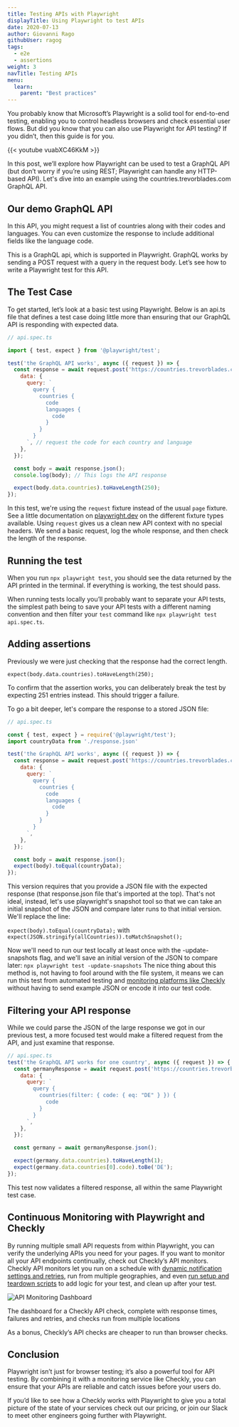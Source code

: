 ```yaml
---
title: Testing APIs with Playwright
displayTitle: Using Playwright to test APIs
date: 2020-07-13
author: Giovanni Rago
githubUser: ragog
tags:
  - e2e
  - assertions
weight: 3
navTitle: Testing APIs
menu:
  learn:
    parent: "Best practices"
---
```


You probably know that Microsoft’s Playwright is a solid tool for end-to-end testing, enabling you to control headless browsers and check essential user flows. But did you know that you can also use Playwright for API testing? If you didn’t, then this guide is for you.

{{< youtube vuabXC46KkM >}}

In this post, we’ll explore how Playwright can be used to test a GraphQL API (but don’t worry if you’re using REST; Playwright can handle any HTTP-based API). Let's dive into an example using the countries.trevorblades.com GraphQL API.

## Our demo GraphQL API

In this API, you might request a list of countries along with their codes and languages. You can even customize the response to include additional fields like the language code.

This is a GraphQL api, which is supported in Playwright. GraphQL works by sending a POST request with a query in the request body. Let’s see how to write a Playwright test for this API.

## The Test Case
To get started, let’s look at a basic test using Playwright. Below is an api.ts file that defines a test case doing little more than ensuring that our GraphQL API is responding with expected data.

```js
// api.spec.ts

import { test, expect } from '@playwright/test';

test('the GraphQL API works', async ({ request }) => {
  const response = await request.post('https://countries.trevorblades.com/', {
    data: {
      query: `
        query {
          countries {
            code
            languages {
              code
            }
          }
        }
      `, // request the code for each country and language
    },
  });

  const body = await response.json();
  console.log(body); // This logs the API response

  expect(body.data.countries).toHaveLength(250);
});
```

In this test, we're using the `request` fixture instead of the usual `page` fixture. See a little documentation on [playwright.dev](https://playwright.dev/docs/test-fixtures) on the different fixture types available. Using `request` gives us a clean new API context with no special headers. We send a basic request, log the whole response, and then check the length of the response.

## Running the test

When you run `npx playwright test`, you should see the data returned by the API printed in the terminal. If everything is working, the test should pass.

When running tests locally you’ll probably want to separate your API tests, the simplest path being to save your API tests with a different naming convention and then filter your `test` command like `npx playwright test api.spec.ts`.

## Adding assertions

Previously we were just checking that the response had the correct length.

`expect(body.data.countries).toHaveLength(250);`

To confirm that the assertion works, you can deliberately break the test by expecting 251 entries instead. This should trigger a failure.

To go a bit deeper, let's compare the response to a stored JSON file:
```js
// api.spec.ts

const { test, expect } = require('@playwright/test');
import countryData from './response.json'

test('the GraphQL API works', async ({ request }) => {
  const response = await request.post('https://countries.trevorblades.com/', {
    data: {
      query: `
        query {
          countries {
            code
            languages {
              code
            }
          }
        }
      `,
    },
  });

  const body = await response.json();
  expect(body).toEqual(countryData);
});
```

This version requires that you provide a JSON file with the expected response (that response.json file that's imported at the top). That's not ideal, instead, let's use playwright's snapshot tool so that we can take an initial snapshot of the JSON and compare later runs to that initial version. We'll replace the line:

`expect(body).toEqual(countryData);`
with
`expect(JSON.stringify(allCountries)).toMatchSnapshot();`

Now we'll need to run our test locally at least once with the -update-snapshots flag, and we'll save an initial version of the JSON to compare later:
`npx playwright test -update-snapshots`
The nice thing about this method is, not having to fool around with the file system, it means we can run this test from automated testing and [monitoring platforms like Checkly](https://www.checklyhq.com/docs/browser-checks/visual-regression-snapshot-testing/) without having to send example JSON or encode it into our test code.

## Filtering your API response

While we could parse the JSON of the large response we got in our previous test, a more focused test would make a filtered request from the API, and just examine that response.

```js
// api.spec.ts
test('the GraphQL API works for one country', async ({ request }) => {
  const germanyResponse = await request.post('https://countries.trevorblades.com/', {
    data: {
      query: `
        query {
          countries(filter: { code: { eq: "DE" } }) {
            code
          }
        }
      `,
    },
  });

  const germany = await germanyResponse.json();

  expect(germany.data.countries).toHaveLength(1);
  expect(germany.data.countries[0].code).toBe('DE');
});
```

This test now validates a filtered response, all within the same Playwright test case.

## Continuous Monitoring with Playwright and Checkly

By running multiple small API requests from within Playwright, you can verify the underlying APIs you need for your pages. If you want to monitor all your API endpoints continually, check out Checkly’s API monitors. Checkly API monitors let you run on a schedule with [dynamic notification settings and retries](https://www.checklyhq.com/docs/api-checks/limits/), run from multiple geographies, and even [run setup and teardown scripts](https://www.checklyhq.com/docs/api-checks/setup-teardown-scripts/) to add logic for your test, and clean up after your test.

![API Monitoring Dashboard](/learn/images/api-monitoring-dashboard.png "API Monitoring Dashboard")

The dashboard for a Checkly API check, complete with response times, failures and retries, and checks run from multiple locations

As a bonus, Checkly’s API checks are cheaper to run than browser checks.

## Conclusion

Playwright isn’t just for browser testing; it’s also a powerful tool for API testing. By combining it with a monitoring service like Checkly, you can ensure that your APIs are reliable and catch issues before your users do.

If you’d like to see how a Checkly works with Playwright to give you a total picture of the state of your services check out our pricing, or join our Slack to meet other engineers going further with Playwright.